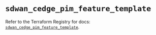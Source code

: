 # `sdwan_cedge_pim_feature_template`

Refer to the Terraform Registry for docs: [`sdwan_cedge_pim_feature_template`](https://registry.terraform.io/providers/ciscodevnet/sdwan/0.8.0/docs/resources/cedge_pim_feature_template).
